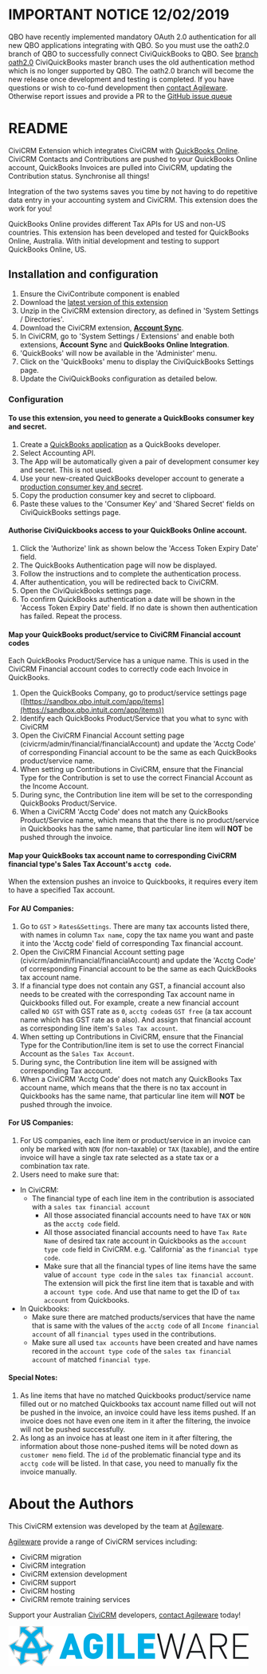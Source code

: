 # IMPORTANT NOTICE 12/02/2019

QBO have recently implemented mandatory OAuth 2.0 authentication for all new QBO applications integrating with QBO. So you must use the oath2.0 branch of QBO to successfully connect CiviQuickBooks to QBO. See [branch oath2.0](agileware/au.com.agileware.civiquickbooks/tree/oauth2.0)
CiviQuickBooks master branch uses the old authentication method which is no longer supported by QBO.
The oath2.0 branch will become the new release once development and testing is completed.
If you have questions or wish to co-fund development then [contact Agileware](https://agileware.com.au/contact).
Otherwise report issues and provide a PR to the [GitHub issue queue](agileware/au.com.agileware.civiquickbooks/issues)

# README

CiviCRM Extension which integrates CiviCRM with [QuickBooks Online](https://www.intuit.com.au/). CiviCRM Contacts and Contributions are pushed to your QuickBooks Online account, QuickBooks Invoices are pulled into CiviCRM, updating the Contribution status. Synchronise all things!

Integration of the two systems saves you time by not having to do repetitive data entry in your accounting system and CiviCRM. This extension does the work for you!

QuickBooks Online provides different Tax APIs for US and non-US countries. This extension has been developed and tested for QuickBooks Online, Australia. With initial development and testing to support QuickBooks Online, US.

## Installation and configuration

1. Ensure the CiviContribute component is enabled
1. Download the [latest version of this extension](https://github.com/agileware/au.com.agileware.civiquickbooks/archive/master.zip)
1. Unzip in the CiviCRM extension directory, as defined in 'System Settings / Directories'.
1. Download the CiviCRM extension, **[Account Sync](https://github.com/eileenmcnaughton/nz.co.fuzion.accountsync/archive/master.zip)**.
1. In CiviCRM, go to 'System Settings / Extensions' and enable both extensions, **Account Sync** and **QuickBooks Online Integration**.
1. 'QuickBooks' will now be available in the 'Administer' menu. 
1. Click on the 'QuickBooks' menu to display the CiviQuickBooks Settings page.
1. Update the CiviQuickBooks configuration as detailed below.

### Configuration

#### To use this extension, you need to generate a QuickBooks consumer key and secret.

1. Create a [QuickBooks application](https://developer.intuit.com/docs/0100_quickbooks_online/0100_essentials/0085_develop_quickbooks_apps/0000_create_an_app) as a QuickBooks developer.
1. Select Accounting API.
1. The App will be automatically given a pair of development consumer key and secret. This is not used.
1. Use your new-created QuickBooks developer account to generate a [production consumer key and secret](https://developer.intuit.com/docs/0100_quickbooks_online/0100_essentials/0085_develop_quickbooks_apps/0005_use_your_app_with_production_keys).
1. Copy the production consumer key and secret to clipboard.
1. Paste these values to the 'Consumer Key' and 'Shared Secret' fields on CiviQuickBooks settings page.

#### Authorise CiviQuickbooks access to your QuickBooks Online account.

1. Click the 'Authorize' link as shown below the 'Access Token Expiry Date' field.
1. The QuickBooks Authentication page will now be displayed.
1. Follow the instructions and to complete the authentication process. 
1. After authentication, you will be redirected back to CiviCRM.
1. Open the CiviQuickBooks settings page.
1. To confirm QuickBooks authentication a date will be shown in the 'Access Token Expiry Date' field. If no date is shown then authentication has failed. Repeat the process.

#### Map your QuickBooks product/service to CiviCRM Financial account codes

Each QuickBooks Product/Service has a unique name. This is used in the CiviCRM Financial account codes to correctly code each Invoice in QuickBooks.

1. Open the QuickBooks Company, go to product/service settings page ([https://sandbox.qbo.intuit.com/app/items](https://sandbox.qbo.intuit.com/app/items))
1. Identify each QuickBooks Product/Service that you what to sync with CiviCRM
1. Open the CiviCRM Financial Account setting page (civicrm/admin/financial/financialAccount) and update the 'Acctg Code' of corresponding Financial account to be the same as each QuickBooks product/service name.
1. When setting up Contributions in CiviCRM,  ensure that the Financial Type for the Contribution is set to use the correct Financial Account as the Income Account.
1. During sync, the Contribution line item will be set to the corresponding QuickBooks Product/Service.
1. When a CiviCRM 'Acctg Code' does not match any QuickBooks Product/Service name, which means that the there is no product/service in Quickbooks has the same name, that particular line item will **NOT** be pushed through the invoice.

#### Map your QuickBooks tax account name to corresponding CiviCRM financial type's Sales Tax Account's `acctg code`. 

When the extension pushes an invoice to Quickbooks, it requires every item to have a specified Tax account.

#### For AU Companies:

1. Go to `GST` > `Rates&Settings`. There are many tax accounts listed there, with names in column `Tax name`, copy the tax name you want and paste it into the 'Acctg code' field of corresponding Tax financial account.
1. Open the CiviCRM Financial Account setting page (civicrm/admin/financial/financialAccount) and update the 'Acctg Code' of corresponding Financial account to be the same as each QuickBooks tax account name.
1. If a financial type does not contain any GST, a financial account also needs to be created with the corresponding Tax account name in Quickbooks filled out. For example, create a new financial account called `NO GST` with GST rate as `0`, `acctg code`as `GST free` (a tax account name which has GST rate as `0` also). And assign that financial account as corresponding line item's `Sales Tax account`.
1. When setting up Contributions in CiviCRM,  ensure that the Financial Type for the Contribution/line item is set to use the correct Financial Account as the `Sales Tax Account`.
1. During sync, the Contribution line item will be assigned with corresponding Tax account.
1. When a CiviCRM 'Acctg Code' does not match any QuickBooks Tax account name, which means that the there is no tax account in Quickbooks has the same name, that particular line item will **NOT** be pushed through the invoice.

#### For US Companies:

1. For US companies, each line item or product/service in an invoice can only be marked with `NON` (for non-taxable) or `TAX` (taxable), and the entire invoice will have a single tax rate selected as a state tax or a combination tax rate.
1. Users need to make sure that: 
 - In CiviCRM:
    - The financial type of each line item in the contribution is associated with a `sales tax financial account`
      - All those associated financial accounts need to have `TAX` or `NON` as the `acctg code` field.
      - All those associated financial accounts need to have `Tax Rate Name` of desired tax rate account in Quickbooks as the `account type code` field in CiviCRM. e.g. 'California' as the `financial type code`.
      - Make sure that all the financial types of line items have the same value of `account type code` in the `sales tax financial account`. The extension will pick the first line item that is taxable and with a `account type code`. And use that name to get the ID of `tax account` from Quickbooks.
  - In Quickbooks:
      - Make sure there are matched products/services that have the name that is same with the values of the `acctg code` of all `Income financial account`
 of all `financial types` used in the contributions.
      - Make sure all used `tax accounts` have been created and have names recored in the `account type code` of the `sales tax financial account` of matched `financial type`.

#### Special Notes:

1. As line items that have no matched Quickbooks product/service name filled out or no matched Quickbooks tax account name filled out will not be pushed in the invoice, an invoice could have less items pushed. If an invoice does not have even one item in it after the filtering, the invoice will not be pushed successfully.
1. As long as an invoice has at least one item in it after filtering, the information about those none-pushed items will be noted down as `customer memo` field. The `id` of the problematic financial type and its `acctg code` will be listed. In that case, you need to manually fix the invoice manually.

# About the Authors

This CiviCRM extension was developed by the team at [Agileware](https://agileware.com.au).

[Agileware](https://agileware.com.au) provide a range of CiviCRM services including:

  * CiviCRM migration
  * CiviCRM integration
  * CiviCRM extension development
  * CiviCRM support
  * CiviCRM hosting
  * CiviCRM remote training services

Support your Australian [CiviCRM](https://civicrm.org) developers, [contact Agileware](https://agileware.com.au/contact) today!


![Agileware](logo/agileware-logo.png) 
